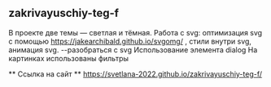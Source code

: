 ## zakrivayuschiy-teg-f

В проекте две темы — светлая и тёмная.
Работа с svg: оптимизация svg с помощью  https://jakearchibald.github.io/svgomg/ ,
 стили внутри svg, анимация svg.
--разобраться с svg
Использование элемента dialog
На картинках использованы фильтры

** Ccылка на сайт **
 https://svetlana-2022.github.io/zakrivayuschiy-teg-f/